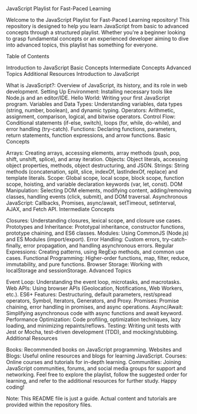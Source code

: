 JavaScript Playlist for Fast-Paced Learning

Welcome to the JavaScript Playlist for Fast-Paced Learning repository! This repository is designed to help you learn JavaScript from basic to advanced concepts through a structured playlist. Whether you're a beginner looking to grasp fundamental concepts or an experienced developer aiming to dive into advanced topics, this playlist has something for everyone.

Table of Contents

Introduction to JavaScript
Basic Concepts
Intermediate Concepts
Advanced Topics
Additional Resources
Introduction to JavaScript

What is JavaScript?: Overview of JavaScript, its history, and its role in web development.
Setting Up Environment: Installing necessary tools like Node.js and an editor/IDE.
Hello World: Writing your first JavaScript program.
Variables and Data Types: Understanding variables, data types (string, number, boolean), and dynamic typing.
Operators: Arithmetic, assignment, comparison, logical, and bitwise operators.
Control Flow: Conditional statements (if-else, switch), loops (for, while, do-while), and error handling (try-catch).
Functions: Declaring functions, parameters, return statements, function expressions, and arrow functions.
Basic Concepts

Arrays: Creating arrays, accessing elements, array methods (push, pop, shift, unshift, splice), and array iteration.
Objects: Object literals, accessing object properties, methods, object destructuring, and JSON.
Strings: String methods (concatenation, split, slice, indexOf, lastIndexOf, replace) and template literals.
Scope: Global scope, local scope, block scope, function scope, hoisting, and variable declaration keywords (var, let, const).
DOM Manipulation: Selecting DOM elements, modifying content, adding/removing classes, handling events (click, submit), and DOM traversal.
Asynchronous JavaScript: Callbacks, Promises, async/await, setTimeout, setInterval, AJAX, and Fetch API.
Intermediate Concepts

Closures: Understanding closures, lexical scope, and closure use cases.
Prototypes and Inheritance: Prototypal inheritance, constructor functions, prototype chaining, and ES6 classes.
Modules: Using CommonJS (Node.js) and ES Modules (import/export).
Error Handling: Custom errors, try-catch-finally, error propagation, and handling asynchronous errors.
Regular Expressions: Creating patterns, using RegExp methods, and common use cases.
Functional Programming: Higher-order functions, map, filter, reduce, immutability, and pure functions.
Browser Storage: Working with localStorage and sessionStorage.
Advanced Topics

Event Loop: Understanding the event loop, microtasks, and macrotasks.
Web APIs: Using browser APIs (Geolocation, Notifications, Web Workers, etc.).
ES6+ Features: Destructuring, default parameters, rest/spread operators, Symbol, Iterators, Generators, and Proxy.
Promises: Promise chaining, error handling in promises, and async operations.
Async/Await: Simplifying asynchronous code with async functions and await keyword.
Performance Optimization: Code profiling, optimization techniques, lazy loading, and minimizing repaints/reflows.
Testing: Writing unit tests with Jest or Mocha, test-driven development (TDD), and mocking/stubbing.
Additional Resources

Books: Recommended books on JavaScript programming.
Websites and Blogs: Useful online resources and blogs for learning JavaScript.
Courses: Online courses and tutorials for in-depth learning.
Communities: Joining JavaScript communities, forums, and social media groups for support and networking.
Feel free to explore the playlist, follow the suggested order for learning, and refer to the additional resources for further study. Happy coding!

Note: This README file is just a guide. Actual content and tutorials are provided within the repository files.